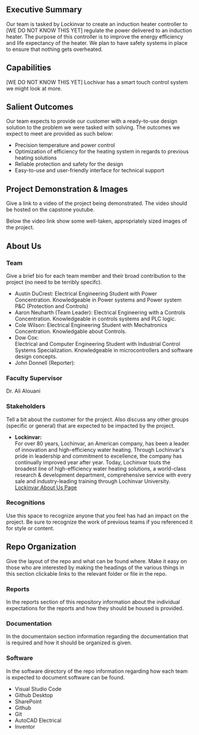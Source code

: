 ## Executive Summary

Our team is tasked by Lockinvar to create an induction heater controller to [WE DO NOT KNOW THIS YET] regulate the power delivered to an induction heater. The purpose of this controller is to improve the energy efficiency and life expectancy of the heater. We plan to have safety systems in place to ensure that nothing gets overheated.

## Capabilities

[WE DO NOT KNOW THIS YET] Lochivar has a smart touch control system we might look at more. 

## Salient Outcomes

Our team expects to provide our customer with a ready-to-use design solution to the problem we were tasked with solving. The outcomes we expect to meet are provided as such below:

- Precision temperature and power control
- Optimization of efficiency for the heating system in regards to previous heating solutions
- Reliable protection and safety for the design
- Easy-to-use and user-friendly interface for technical support 

## Project Demonstration & Images

Give a link to a video of the project being demonstrated. The video should be hosted on the capstone youtube.

Below the video link show some well-taken, appropriately sized images of the project.


## About Us

### Team

Give a brief bio for each team member and their broad contribution to the project (no need to be terribly specifc).
- Austin DuCrest:
  Electrical Engineering Student with Power Concentration. Knowledgeable in Power systems and Power system P&C (Protection and Controls)
- Aaron Neuharth (Team Leader):
  Electrical Engineering with a Controls Concentration. Knowledgeable in controls systems and PLC logic.
- Cole Wilson:
  Electrical Engineering Student with Mechatronics Concentration. Knowledgable about Controls. 
- Dow Cox:  
  Electrical and Computer Engineering Student with Industrial Control Systems Specialization. Knowledgeable in microcontrollers and software design concepts. 
- John Donnell (Reporter):
  

### Faculty Supervisor

Dr. Ali Alouani

### Stakeholders

Tell a bit about the customer for the project. Also discuss any other groups (specific or general) that are expected to be impacted by the project.
- **Lockinvar:**  
For over 80 years, Lochinvar, an American company, has been a leader of innovation and high-efficiency water heating. Through Lochinvar's pride in leadership and commitment to excellence, the company has continually improved year after year. Today, Lochinvar touts the broadest line of high-efficiency water heating solutions, a world-class research & development department, comprehensive service with every sale and industry-leading training through Lochinvar University.  
[Lockinvar About Us Page](https://www.lochinvar.com/en_US/about-us.html)

### Recognitions

Use this space to recognize anyone that you feel has had an impact on the project. Be sure to recognize the work of previous teams if you referenced it for style or content. 

## Repo Organization

Give the layout of the repo and what can be found where. Make it easy on those who are interested by making the headings of the various things in this section clickable links to the relevant folder or file in the repo.


### Reports

In the reports section of this repository information about the individual expectations for the reports and how they should be housed is provided.

### Documentation

In the documentaion section information regarding the documentation that is required and how it should be organized is given.

### Software

In the software directory of the repo information regarding how each team is expected to document software can be found.
 - Visual Studio Code
 - Github Desktop
 - SharePoint
 - Github
 - Git
 - AutoCAD Electrical
 - Inventor 
